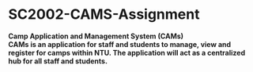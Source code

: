 # SC2002-CAMS-Assignment #
<b>Camp Application and Management System (CAMs)<b>
<br>
CAMs is an application for staff and students to manage, view and register for camps within NTU. The application will act as a centralized hub for all staff and students. 
